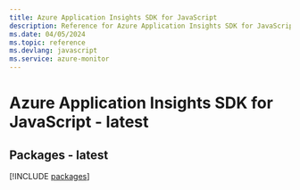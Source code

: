 ```yaml
---
title: Azure Application Insights SDK for JavaScript
description: Reference for Azure Application Insights SDK for JavaScript
ms.date: 04/05/2024
ms.topic: reference
ms.devlang: javascript
ms.service: azure-monitor
---
```

# Azure Application Insights SDK for JavaScript - latest
## Packages - latest
[!INCLUDE [packages](application-insights-index.md)]